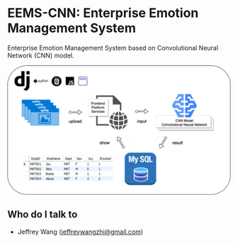 # EEMS-CNN: Enterprise Emotion Management System
Enterprise Emotion Management System based on Convolutional Neural Network (CNN) model.

![EEMS.png](EEMS.png)
## Who do I talk to <a name = "author"></a>
- Jeffrey Wang (jeffreywangzhi@gmail.com)

